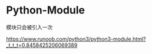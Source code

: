 # Python-Module

模块只会被引入一次

https://www.runoob.com/python3/python3-module.html?_t_t_t=0.8458425206069389